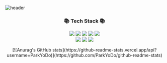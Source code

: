 ![header](https://capsule-render.vercel.app/api?type=waving&color=gradient&height=200&animation=fadeIn&section=footer&text=🇰🇷🙋🏻‍♂ParkYoDo's%20Gitgub️🖥️💻&fontAlignX=50&fontAlignY=70&fontSize=55)

<h3 align="center">📚  Tech Stack 📚 </h3>
<p align="center">
<img src="https://img.shields.io/badge/HTML-E34F26?style=for-the-badge&logo=HTML5&logoColor=white">
<img src="https://img.shields.io/badge/CSS-1572B6?style=for-the-badge&logo=CSS3&logoColor=white">
<img src="https://img.shields.io/badge/JAVASCRIPT-F7DF1E?style=for-the-badge&logo=JavaScript&logoColor=white">
<img src="https://img.shields.io/badge/REACT-61DAFB?style=for-the-badge&logo=React&logoColor=white">
<img src="https://img.shields.io/badge/REDUX-764ABC?style=for-the-badge&logo=Redux&logoColor=white"><br>
<img src="https://img.shields.io/badge/TYPESCRIPT-007FFF?style=for-the-badge&logo=TYPESCRIPT&logoColor=white">
<img src="https://img.shields.io/badge/Bootstrap-7952B3?style=for-the-badge&logo=Bootstrap&logoColor=white">
<img src="https://img.shields.io/badge/Styled_component-DB7093?style=for-the-badge&logo=styled-components&logoColor=white">
</p>



<div align="center">
[![Anurag's GitHub stats](https://github-readme-stats.vercel.app/api?username=ParkYoDo)](https://github.com/ParkYoDo/github-readme-stats)
</div>




